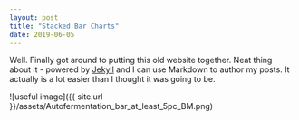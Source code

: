 ```yaml
---
layout: post
title: "Stacked Bar Charts"
date: 2019-06-05
---
```


Well. Finally got around to putting this old website together. Neat thing about it - powered by [Jekyll](http://jekyllrb.com) and I can use Markdown to author my posts. It actually is a lot easier than I thought it was going to be.

![useful image]({{ site.url }}/assets/Autofermentation_bar_at_least_5pc_BM.png)
